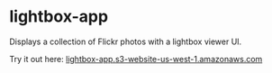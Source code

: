 # lightbox-app

Displays a collection of Flickr photos with a lightbox viewer UI.

Try it out here: <a href="http://lightbox-app.s3-website-us-west-1.amazonaws.com">lightbox-app.s3-website-us-west-1.amazonaws.com</a>
